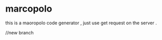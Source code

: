 # marcopolo

this is a maoropolo code generator , just use get request on the server .

//new branch